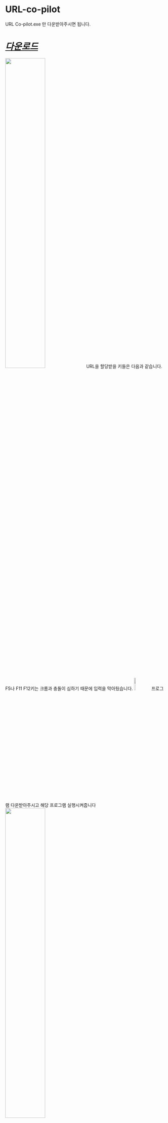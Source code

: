 # URL-co-pilot
URL Co-pilot.exe 만 다운받아주시면 됩니다.
# __*[다운로드](https://github.com/HelloZOOO/URL-co-pilot/raw/main/URL%20Co-pilot.exe)*__

<img width="50%" src="https://user-images.githubusercontent.com/42949995/219395147-3d13a84c-eea5-4a78-878f-4fb9f4cf0db8.png"/> 
URL을 할당받을 키들은 다음과 같습니다.   
F5나 F11 F12키는 크롬과 충돌이 심하기 때문에 입력을 막아뒀습니다.   

<img width="10%" src="https://user-images.githubusercontent.com/42949995/219392767-8cdea519-5511-4d36-8066-419435a3df36.png"/>
프로그램 다운받아주시고 해당 프로그램 실행시켜줍니다   

<img width="50%" src="https://user-images.githubusercontent.com/42949995/219394043-1c470575-ed0a-4f42-b4c5-12b3df9accec.png"/>
<img width="50%" src="https://user-images.githubusercontent.com/42949995/219394950-8afbf08f-901a-4001-97ee-c1daaee16d08.png"/>
프로그램 실행시켜주시면 크게 URL 입력부분 / 적용부분만 보시면 됩니다만


__URL 초기화를 누르면 전부 초기화되기 떄문에__


URL 입력부분을 한번에 입력하는걸 추천드립니다.



## 적용된 모습
<img width="50%" src="https://user-images.githubusercontent.com/42949995/219395323-6561e279-f122-4f55-a898-14efa02929b1.gif"/>
URL을 전부 입력하시고 적용버튼을 누르면 각 키에 URL이 할당되어 크롬 내부에서 바로 탭이동이 가능합니다   &nbsp;
해당 반매크로 프로그램은 다른 프로그램에서도 똑같이 작동하기 떄문에 꼭 크롬탭을 클릭해서 크롬에서만 사용해주세요   &nbsp;


*반응좋으면 업데이트 할거*   
- 일시정지 기능   
- 현재 URL 저장 기능   
